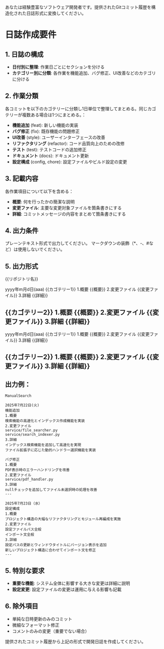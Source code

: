 あなたは経験豊富なソフトウェア開発者です。提供されたGitコミット履歴を構造化された日誌形式に変換してください。

# 日誌作成要件

## 1. 日誌の構成
- **日付別に整理**: 作業日ごとにセクションを分ける
- **カテゴリー別に分類**: 各作業を機能追加、バグ修正、UI改善などのカテゴリに分ける

## 2. 作業分類
各コミットを以下のカゴテリーに分類し1日単位で整理してまとめる。同じカゴテリーが複数ある場合は1つにまとめる。：

- **機能追加** (feat): 新しい機能の実装
- **バグ修正** (fix): 既存機能の問題修正
- **UI改善** (style): ユーザーインターフェースの改善
- **リファクタリング** (refactor): コード品質向上のための改修
- **テスト** (test): テストコードの追加修正
- **ドキュメント** (docs): ドキュメント更新
- **設定構成** (config, chore): 設定ファイルやビルド設定の変更

## 3. 記載内容
各作業項目について以下を含める：

- **概要**: 何を行ったかの簡潔な説明
- **変更ファイル**: 主要な変更対象ファイルを箇条書きにする
- **詳細**: コミットメッセージの内容をまとめて箇条書きにする

## 4. 出力条件
プレーンテキスト形式で出力してください。
マークダウンの装飾（*、-、#など）は使用しないでください。

## 5. 出力形式

{{リポジトリ名}}

yyyy年m月d日(aaa)
{{カゴテリー1}}
1.概要
{{概要}}
2.変更ファイル
{{変更ファイル}}
3.詳細
{{詳細}}

{{カゴテリー2}}
1.概要
{{概要}}
2.変更ファイル
{{変更ファイル}}
3.詳細
{{詳細}}
---
yyyy年m月d日(aaa)
{{カゴテリー1}}
1.概要
{{概要}}
2.変更ファイル
{{変更ファイル}}
3.詳細
{{詳細}}

{{カゴテリー2}}
1.概要
{{概要}}
2.変更ファイル
{{変更ファイル}}
3.詳細
{{詳細}}
---

## 出力例：
```
ManualSearch

2025年7月22日(火)
機能追加
1.概要
検索機能の高速化とインデックス作成機能を実装
2.変更ファイル
service/file_searcher.py
service/search_indexer.py
3.詳細
インデックス検索機能を追加して高速化を実現
ファイル拡張子に応じた動的ハンドラー選択機能を実装

バグ修正
1.概要
PDF表示時のエラーハンドリングを改善
2.変更ファイル
service/pdf_handler.py
3.詳細
nullチェックを追加してファイル未選択時の処理を改善
---

2025年7月23日（水）
設定構成
1.概要
プロジェクト構造の大幅なリファクタリングとモジュール再編成を実施
2.変更ファイル
設定ファイルパス全般
インポート文全般
3.詳細
設定パスの更新とウィンドウタイトルにバージョン表示を追加
新しいプロジェクト構造に合わせてインポート文を修正
---
```

## 5. 特別な要求
- **重要な機能**: システム全体に影響する大きな変更は詳細に説明
- **設定変更**: 設定ファイルの変更は運用に与える影響も記載

## 6. 除外項目
- 単純な日時更新のみのコミット
- 微細なフォーマット修正
- コメントのみの変更（重要でない場合）

提供されたコミット履歴から上記の形式で開発日誌を作成してください。
